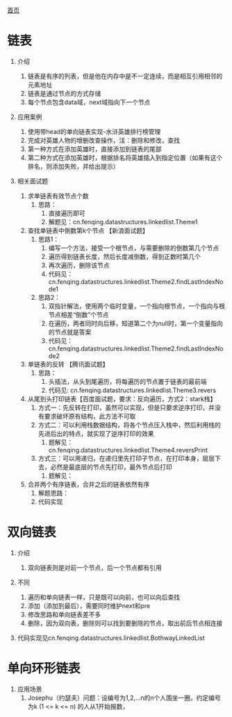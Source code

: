 [首页](../README.md)
# 链表
1. 介绍
    1. 链表是有序的列表，但是他在内存中是不一定连续，而是相互引用相邻的元素地址
    2. 链表是通过节点的方式存储
    3. 每个节点包含data域，next域指向下一个节点
    
2. 应用案例
    1. 使用带head的单向链表实现-水浒英雄排行榜管理
    2. 完成对英雄人物的增删改查操作，注：删除和修改，查找
    3. 第一种方式在添加英雄时，直接添加到链表的尾部
    4. 第二种方式在添加英雄时，根据排名将英雄插入到指定位置（如果有这个排名，则添加失败，并给出提示）
   
3. 相关面试题
   1. 求单链表有效节点个数
      1. 思路：
         1. 直接遍历即可
         2. 解题见：cn.fenqing.datastructures.linkedlist.Theme1
   2. 查找单链表中倒数第k个节点 【新浪面试题】
      1. 思路1：
         1. 编写一个方法，接受一个根节点，与需要删除的倒数第几个节点
         2. 遍历得到链表长度，然后长度减倒数，得到正数时第几个
         3. 再次遍历，删除该节点
         4. 代码见：cn.fenqing.datastructures.linkedlist.Theme2.findLastIndexNode1
      2. 思路2：
         1. 双指针解法，使用两个临时变量，一个指向根节点，一个指向与根节点相差“倒数”个节点
         2. 在遍历，两者同时向后移，知道第二个为null时，第一个变量指向的节点就是答案
         3. 代码见：cn.fenqing.datastructures.linkedlist.Theme2.findLastIndexNode2
   3. 单链表的反转 【腾讯面试题】
      1. 思路：
         1. 头插法，从头到尾遍历，将每遍历的节点置于链表的最前端
         2. 代码见: cn.fenqing.datastructures.linkedlist.Theme3.revers
   4. 从尾到头打印链表【百度面试题，要求：反向遍历，方式2：stark栈】
      1. 方式一：先反转在打印，虽然可以实现，但是只要求逆序打印，并没有要求破坏原有结构，此方法不可取
      2. 方式二：可以利用栈数据结构，将各个节点压入栈中，然后利用栈的先进后出的特点，就实现了逆序打印的效果
         1. 题解见：cn.fenqing.datastructures.linkedlist.Theme4.reversPrint
      3. 方式三：可以用递归，在递归里先打印子节点，在打印本身，层层下去，必然是最底层的节点先打印，最外节点后打印
         1. 题解见： 
   5. 合并两个有序链表，合并之后的链表依然有序
      1. 解题思路：
      2. 代码实现
   
# 双向链表
1. 介绍
   1. 双向链表则是对前一个节点，后一个节点都有引用
   
2. 不同
   1. 遍历和单向链表一样，只是既可以向前，也可以向后查找
   2. 添加（添加到最后），需要同时维护next和pre
   3. 修改思路和单向链表差不多
   4. 删除，因为双向表，删除则可以找到要删除的节点，取出前后节点相连接
   
3. 代码实现见cn.fenqing.datastructures.linkedlist.BothwayLinkedList

# 单向环形链表
1. 应用场景
   1. Josephu（约瑟夫）问题：设编号为1,2,...n的n个人围坐一圈，约定编号为k (1 <= k <= n)
   的人从1开始报数，